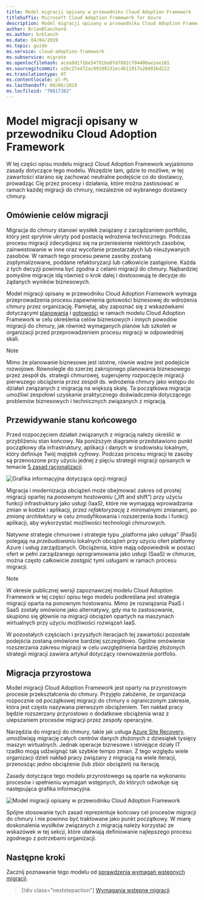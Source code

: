 ```yaml
---
title: Model migracji opisany w przewodniku Cloud Adoption Framework
titleSuffix: Microsoft Cloud Adoption Framework for Azure
description: Model migracji opisany w przewodniku Cloud Adoption Framework
author: BrianBlanchard
ms.author: brblanch
ms.date: 04/04/2019
ms.topic: guide
ms.service: cloud-adoption-framework
ms.subservice: migrate
ms.openlocfilehash: acee0d171be547910a0fd7892c794400ae2ee101
ms.sourcegitcommit: a26c27ed72ac89198231ec4b11917a20d03bd222
ms.translationtype: HT
ms.contentlocale: pl-PL
ms.lasthandoff: 09/06/2019
ms.locfileid: "70817302"
---
```

# <a name="cloud-adoption-framework-migration-model"></a>Model migracji opisany w przewodniku Cloud Adoption Framework

W tej części opisu modelu migracji Cloud Adoption Framework wyjaśniono zasady dotyczące tego modelu. Wszędzie tam, gdzie to możliwe, w tej zawartości starano się zachować neutralne podejście co do dostawcy, prowadząc Cię przez procesy i działania, które można zastosować w ramach każdej migracji do chmury, niezależnie od wybranego dostawcy chmury.

## <a name="understand-migration-motivations"></a>Omówienie celów migracji

Migracja do chmury stanowi wysiłek związany z zarządzaniem portfolio, który jest sprytnie ukryty pod postacią wdrożenia technicznego. Podczas procesu migracji zdecydujesz się na przeniesienie niektórych zasobów, zainwestowanie w inne oraz wycofanie przestarzałych lub nieużywanych zasobów. W ramach tego procesu pewne zasoby zostaną zoptymalizowane, poddane refaktoryzacji lub całkowicie zastąpione. Każda z tych decyzji powinna być zgodna z celami migracji do chmury. Najbardziej pomyślne migracje idą również o krok dalej i dostosowują te decyzje do żądanych wyników biznesowych.

Model migracji opisany w przewodniku Cloud Adoption Framework wymaga przeprowadzenia procesu zapewnienia gotowości biznesowej do wdrożenia chmury przez organizację. Pamiętaj, aby zapoznać się z wskazówkami dotyczącymi [planowania](../../business-strategy/index.md) i [gotowości](../../ready/index.md) w ramach modelu Cloud Adoption Framework w celu określenia celów biznesowych i innych powodów migracji do chmury, jak również wymaganych planów lub szkoleń w organizacji przed przeprowadzeniem procesu migracji w odpowiedniej skali.

> [!NOTE]
> Mimo że planowanie biznesowe jest istotne, równie ważne jest podejście rozwojowe. Równolegle do szerzej zakrojonego planowania biznesowego przez zespół ds. strategii chmurowej, sugerujemy rozpoczęcie migracji pierwszego obciążenia przez zespół ds. wdrożenia chmury jako wstępu do działań związanych z migracją na większą skalę. Ta początkowa migracja umożliwi zespołowi uzyskanie praktycznego doświadczenia dotyczącego problemów biznesowych i technicznych związanych z migracją.

## <a name="envision-an-end-state"></a>Przewidywanie stanu końcowego

Przed rozpoczęciem działań związanych z migracją należy określić w przybliżeniu stan końcowy. Na poniższym diagramie przedstawiono punkt początkowy dla infrastruktury, aplikacji i danych w środowisku lokalnym, który definiuje Twój *majątek cyfrowy*. Podczas procesu migracji te zasoby są przenoszone przy użyciu jednej z pięciu strategii migracji opisanych w temacie [5 zasad racjonalizacji](../../digital-estate/5-rs-of-rationalization.md).

![Grafika informacyjna dotycząca opcji migracji](../../_images/migration/migration-options.png)

Migracja i modernizacja obciążeń może obejmować zakres od prostej migracji opartej na *ponownym hostowaniu* („lift and shift”) przy użyciu funkcji infrastruktury jako usługi (IaaS), które nie wymagają wprowadzania zmian w kodzie i aplikacji, przez *refaktoryzację* z minimalnymi zmianami, po *zmianę architektury* w celu zmodyfikowania i rozszerzenia kodu i funkcji aplikacji, aby wykorzystać możliwości technologii chmurowych.

Natywne strategie chmurowe i strategie typu „platforma jako usługa” (PaaS) polegają na *przebudowaniu* lokalnych obciążeń przy użyciu ofert platformy Azure i usług zarządzanych. Obciążenia, które mają odpowiednik w postaci ofert w pełni zarządzanego oprogramowania jako usługi (SaaS) w chmurze, można często całkowicie *zastąpić* tymi usługami w ramach procesu migracji.

> [!NOTE]
> W okresie publicznej wersji zapoznawczej modelu Cloud Adoption Framework w tej części opisu tego modelu podkreślana jest strategia migracji oparta na ponownym hostowaniu. Mimo że rozwiązania PaaS i SaaS zostały omówione jako alternatywy, gdy ma to zastosowanie, skupiono się głównie na migracji obciążeń opartych na maszynach wirtualnych przy użyciu możliwości rozwiązań IaaS.
>
> W pozostałych częściach i przyszłych iteracjach tej zawartości pozostałe podejścia zostaną omówione bardziej szczegółowo. Ogólne omówienie rozszerzania zakresu migracji w celu uwzględnienia bardziej złożonych strategii migracji zawiera artykuł dotyczący równoważenia portfolio.

## <a name="incremental-migration"></a>Migracja przyrostowa

Model migracji Cloud Adoption Framework jest oparty na przyrostowym procesie przekształcenia do chmury. Przyjęto założenie, że organizacja rozpocznie od początkowej migracji do chmury o ograniczonym zakresie, która jest często nazywana pierwszym obciążeniem. Ten nakład pracy będzie rozszerzany przyrostowo o dodatkowe obciążenia wraz z ulepszaniem procesów migracji przez zespoły operacyjne.

Narzędzia do migracji do chmury, takie jak usługa [Azure Site Recovery](/azure/site-recovery/site-recovery-overview), umożliwiają migrację całych centrów danych złożonych z dziesiątek tysięcy maszyn wirtualnych. Jednak operacje biznesowe i istniejące działy IT rzadko mogą udźwignąć tak szybkie tempo zmian. Z tego względu wiele organizacji dzieli nakład pracy związany z migracją na wiele iteracji, przenosząc jedno obciążenie (lub zbiór obciążeń) na iterację.

Zasady dotyczące tego modelu przyrostowego są oparte na wykonaniu procesów i spełnieniu wymagań wstępnych, do których odwołuje się następująca grafika informacyjna.

![Model migracji opisany w przewodniku Cloud Adoption Framework](../../_images/operational-transformation-migrate.png)

Spójne stosowanie tych zasad reprezentuje końcowy cel procesów migracji do chmury i nie powinno być traktowane jako punkt początkowy. W miarę doskonalenia wysiłków związanych z migracją należy korzystać ze wskazówek w tej sekcji, które ułatwiają definiowanie najlepszego procesu zgodnego z potrzebami organizacji.

## <a name="next-steps"></a>Następne kroki

Zacznij poznawanie tego modelu od [sprawdzenia wymagań wstępnych migracji](./prerequisites/index.md).

> [!div class="nextstepaction"]
> [Wymagania wstępne migracji](./prerequisites/index.md)
